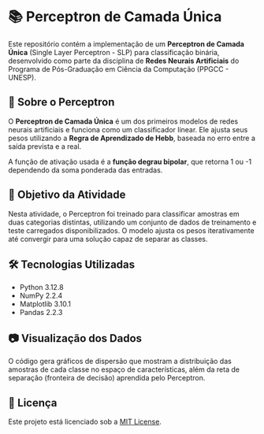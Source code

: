 # 📚 Perceptron de Camada Única

Este repositório contém a implementação de um **Perceptron de Camada Única** (Single Layer Perceptron - SLP) para classificação binária, desenvolvido como parte da disciplina de **Redes Neurais Artificiais** do Programa de Pós-Graduação em Ciência da Computação (PPGCC - UNESP).

## 🔬 Sobre o Perceptron

O **Perceptron de Camada Única** é um dos primeiros modelos de redes neurais artificiais e funciona como um classificador linear. Ele ajusta seus pesos utilizando a **Regra de Aprendizado de Hebb**, baseada no erro entre a saída prevista e a real.

A função de ativação usada é a **função degrau bipolar**, que retorna 1 ou -1 dependendo da soma ponderada das entradas.

## 🎯 Objetivo da Atividade

Nesta atividade, o Perceptron foi treinado para classificar amostras em duas categorias distintas, utilizando um conjunto de dados de treinamento e teste carregados disponibilizados. O modelo ajusta os pesos iterativamente até convergir para uma solução capaz de separar as classes.

## 🛠 Tecnologias Utilizadas

- Python 3.12.8
- NumPy 2.2.4
- Matplotlib 3.10.1
- Pandas 2.2.3

## 📷 Visualização dos Dados

O código gera gráficos de dispersão que mostram a distribuição das amostras de cada classe no espaço de características, além da reta de separação (fronteira de decisão) aprendida pelo Perceptron.

## 📜 Licença

Este projeto está licenciado sob a [MIT License](LICENSE).
